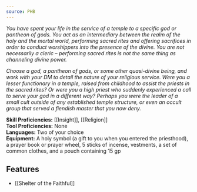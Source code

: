 ```yaml
---
source: PHB
---
```


*You have spent your life in the service of a temple to a specific god or pantheon of gods. You act as an intermediary between the realm of the holy and the mortal world, performing sacred rites and offering sacrifices in order to conduct worshippers into the presence of the divine. You are not necessarily a cleric – performing sacred rites is not the same thing as channeling divine power.*

_Choose a god, a pantheon of gods, or some other quasi-divine being, and work with your DM to detail the nature of your religious service. Were you a lesser functionary in a temple, raised from childhood to assist the priests in the sacred rites? Or were you a high priest who suddenly experienced a call to serve your god in a different way? Perhaps you were the leader of a small cult outside of any established temple structure, or even an occult group that served a fiendish master that you now deny._

**Skill Proficiencies:** [[Insight]], [[Religion]]  
**Tool Proficiencies:** None  
**Languages:** Two of your choice  
**Equipment:** A holy symbol (a gift to you when you entered the priesthood), a prayer book or prayer wheel, 5 sticks of incense, vestments, a set of common clothes, and a pouch containing 15 gp

## Features
- [[Shelter of the Faithful]]